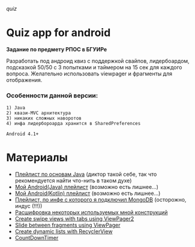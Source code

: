 *quiz*
# Quiz app for android

**Задание по предмету РПОС в БГУИРе**

Разработать под андроид квиз с поддержкой свайпов, лидербоардом, подсказкой 50/50 с 3 попытками и 
таймером на 15 сек для каждого вопроса. Желательно использовать viewpager и фрагменты для отображения.

### Особенности данной версии:
    1) Java
    2) квази-MVC архитектура
    3) никаких сложных наворотов
    4) инфа лидербороарда хранится в SharedPreferences
    
    Android 4.1+

# Материалы
- [Плейлист по основам Java](https://youtube.com/playlist?list=PLIU76b8Cjem48KXIy83YIm-QM6SwvzjQd) (диктор такой себе, 
так что рекомендуется найти что-нить в таком духе)
- [Мой Android(Java) плейлист](https://youtube.com/playlist?list=PLqgAvARfkffXhdKxjjvIQs77IAlWQMoS1) (возможно есть 
лишнее...)
- [Мой Android(Kotlin) плейлист](https://youtube.com/playlist?list=PLqgAvARfkffXBfPdHvuuFjSmuLRByM6cB) (возможно есть 
лишнее...)
- [Плейлист, по инфе с которого я подключил MongoDB](https://youtube.com/playlist?list=PLBqHLq3IFiRLzpPgWwP-eUfazUBOOBm-F) 
(осторожно, индус (!!!))
- [Расшифровка некоторых используемых мной конструкций](LISTING.md)
- [Create swipe views with tabs using ViewPager2](https://developer.android.com/guide/navigation/navigation-swipe-view-2)
- [Slide between fragments using ViewPager](https://developer.android.com/training/animation/screen-slide)
- [Create dynamic lists with RecyclerView](https://developer.android.com/guide/topics/ui/layout/recyclerview)
- [CountDownTimer](https://developer.android.com/reference/android/os/CountDownTimer)